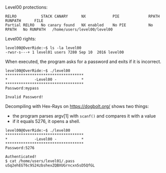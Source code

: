 Level00 protections:
```Shell
RELRO           STACK CANARY      NX            PIE             RPATH      RUNPATH      FILE
Partial RELRO   No canary found   NX enabled    No PIE          No RPATH   No RUNPATH   /home/users/level00/level00
```

Level00 rights:
```Shell
level00@OverRide:~$ ls -la level00 
-rwsr-s---+ 1 level01 users 7280 Sep 10  2016 level00
```

When executed, the program asks for a password and exits if it is incorrect.
```Shell
level00@OverRide:~$ ./level00 
***********************************
*            -Level00 -           *
***********************************
Password:mypass

Invalid Password!
```

Decompiling with Hex-Rays on https://dogbolt.org/ shows two things:
- the program parses argv[1] with `scanf()` and compares it with a value
- if it equals 5276, it opens a shell.

```Shell
level00@OverRide:~$ ./level00
***********************************
*            -Level00 -           *
***********************************
Password:5276

Authenticated!
$ cat /home/users/level01/.pass
uSq2ehEGT6c9S24zbshexZQBXUGrncxn5sD5QfGL
```